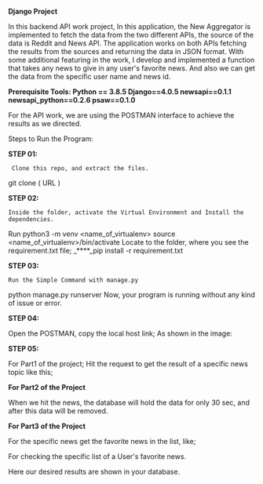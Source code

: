 **Django Project**


In this backend API work project, In this application, the New Aggregator is implemented to fetch the data from the two different APIs, the source of the data is Reddit and News API. The application works on both APIs fetching the results from the sources and returning the data in JSON format.
With some additional featuring in the work, I develop and implemented a function that takes any news to give in any user's favorite news. And also we can get the data from the specific user name and news id.

**Prerequisite Tools:
Python == 3.8.5
Django==4.0.5
newsapi==0.1.1
newsapi_python==0.2.6
psaw==0.1.0**


For the API work, we are using the POSTMAN interface to achieve the results as we directed.

Steps to Run the Program:

**STEP 01:** 

	 Clone this repo, and extract the files. 
git clone ( URL )

**STEP 02:** 

	Inside the folder, activate the Virtual Environment and Install the dependencies.
Run python3 -m venv <name_of_virtualenv>
source <name_of_virtualenv>/bin/activate
	Locate to the folder, where you see the requirement.txt file;
_****_pip install -r requirement.txt

**STEP 03:**

	Run the Simple Command with manage.py
python manage.py runserver
Now, your program is running without any kind of issue or error.

**STEP 04:**

Open the POSTMAN, copy the local host link;
As shown in the image:


**STEP 05:**

For Part1 of the project;
Hit the request to get the result of a specific news topic like this;


**For Part2 of the Project**

When we hit the news, the database will hold the data for only 30 sec, and after this data will be removed.

**For Part3 of the Project**

For the specific news get the favorite news in the list, like;

For checking the specific list of a User's favorite news.



Here our desired results are shown in your database.


